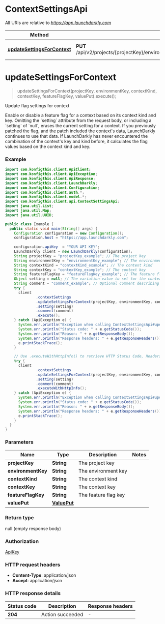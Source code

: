 # ContextSettingsApi

All URIs are relative to *https://app.launchdarkly.com*

| Method | HTTP request | Description |
|------------- | ------------- | -------------|
| [**updateSettingsForContext**](ContextSettingsApi.md#updateSettingsForContext) | **PUT** /api/v2/projects/{projectKey}/environments/{environmentKey}/contexts/{contextKind}/{contextKey}/flags/{featureFlagKey} | Update flag settings for context |


<a name="updateSettingsForContext"></a>
# **updateSettingsForContext**
> updateSettingsForContext(projectKey, environmentKey, contextKind, contextKey, featureFlagKey, valuePut).execute();

Update flag settings for context

 Enable or disable a feature flag for a context based on its context kind and key.  Omitting the &#x60;setting&#x60; attribute from the request body, or including a &#x60;setting&#x60; of &#x60;null&#x60;, erases the current setting for a context.  If you previously patched the flag, and the patch included the context&#39;s data, LaunchDarkly continues to use that data. If LaunchDarkly has never encountered the combination of the context&#39;s key and kind before, it calculates the flag values based on the context kind and key. 

### Example
```java
import com.konfigthis.client.ApiClient;
import com.konfigthis.client.ApiException;
import com.konfigthis.client.ApiResponse;
import com.konfigthis.client.LaunchDarkly;
import com.konfigthis.client.Configuration;
import com.konfigthis.client.auth.*;
import com.konfigthis.client.model.*;
import com.konfigthis.client.api.ContextSettingsApi;
import java.util.List;
import java.util.Map;
import java.util.UUID;

public class Example {
  public static void main(String[] args) {
    Configuration configuration = new Configuration();
    configuration.host = "https://app.launchdarkly.com";
    
    configuration.apiKey  = "YOUR API KEY";
    LaunchDarkly client = new LaunchDarkly(configuration);
    String projectKey = "projectKey_example"; // The project key
    String environmentKey = "environmentKey_example"; // The environment key
    String contextKind = "contextKind_example"; // The context kind
    String contextKey = "contextKey_example"; // The context key
    String featureFlagKey = "featureFlagKey_example"; // The feature flag key
    Object setting = null; // The variation value to set for the context. Must match the flag's variation type.
    String comment = "comment_example"; // Optional comment describing the change
    try {
      client
              .contextSettings
              .updateSettingsForContext(projectKey, environmentKey, contextKind, contextKey, featureFlagKey)
              .setting(setting)
              .comment(comment)
              .execute();
    } catch (ApiException e) {
      System.err.println("Exception when calling ContextSettingsApi#updateSettingsForContext");
      System.err.println("Status code: " + e.getStatusCode());
      System.err.println("Reason: " + e.getResponseBody());
      System.err.println("Response headers: " + e.getResponseHeaders());
      e.printStackTrace();
    }

    // Use .executeWithHttpInfo() to retrieve HTTP Status Code, Headers and Request
    try {
      client
              .contextSettings
              .updateSettingsForContext(projectKey, environmentKey, contextKind, contextKey, featureFlagKey)
              .setting(setting)
              .comment(comment)
              .executeWithHttpInfo();
    } catch (ApiException e) {
      System.err.println("Exception when calling ContextSettingsApi#updateSettingsForContext");
      System.err.println("Status code: " + e.getStatusCode());
      System.err.println("Reason: " + e.getResponseBody());
      System.err.println("Response headers: " + e.getResponseHeaders());
      e.printStackTrace();
    }
  }
}

```

### Parameters

| Name | Type | Description  | Notes |
|------------- | ------------- | ------------- | -------------|
| **projectKey** | **String**| The project key | |
| **environmentKey** | **String**| The environment key | |
| **contextKind** | **String**| The context kind | |
| **contextKey** | **String**| The context key | |
| **featureFlagKey** | **String**| The feature flag key | |
| **valuePut** | [**ValuePut**](ValuePut.md)|  | |

### Return type

null (empty response body)

### Authorization

[ApiKey](../README.md#ApiKey)

### HTTP request headers

 - **Content-Type**: application/json
 - **Accept**: application/json

### HTTP response details
| Status code | Description | Response headers |
|-------------|-------------|------------------|
| **204** | Action succeeded |  -  |

